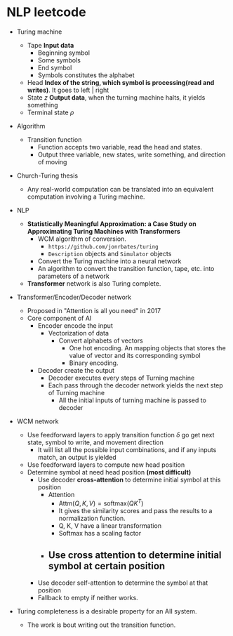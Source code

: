 # NLP leetcode

- Turing machine
  - Tape **Input data**
    - Beginning symbol
    - Some symbols
    - End symbol
    - Symbols constitutes the alphabet
  - Head **Index of the string, which symbol is processing(read and writes)**. It goes to left | right
  - State $z$ **Output data**, when the turning machine halts, it yields something
  - Terminal state $\rho$
- Algorithm
  - Transition function
    - Function accepts two variable, read the head and states.
    - Output three variable, new states, write something, and direction of moving
- Church-Turing thesis
  - Any real-world computation can be translated into an equivalent computation involving a Turing machine.

- NLP
  - **Statistically Meaningful Approximation: a Case Study on Approximating Turing Machines with Transformers**
    - WCM algorithm of conversion.
      - `https://github.com/jonrbates/turing`
      - `Description` objects and `Simulator` objects
    - Convert the Turing machine into a neural network
    - An algorithm to convert the transition function, tape, etc. into parameters of a network
  - **Transformer** network is also Turing complete.
- Transformer/Encoder/Decoder network
  - Proposed in "Attention is all you need" in 2017
  - Core component of AI
    - Encoder encode the input
      - Vectorization of data
        - Convert alphabets of vectors
          - One hot encoding. An mapping objects that stores the value of vector and its corresponding symbol
          - Binary encoding. 
    - Decoder create the output
      - Decoder executes every steps of Turning machine
      - Each pass through the decoder network yields the next step of Turning machine
        - All the initial inputs of turning machine is passed to decoder
- WCM network
  - Use feedforward layers to apply transition function $\delta$ go get next state, symbol to write, and movement direction
    - It will list all the possible input combinations, and if any inputs match, an output is yielded
  - Use feedforward layers to compute new head position
  - Determine symbol at need head position **(most difficult)**
    - Use decoder **cross-attention** to determine initial symbol at this position
      - Attention
        - $\text{Attm}(Q,K,V)=\text{softmax}(QK^T)$
        - It gives the similarity scores and pass the results to a normalization function.
        - Q, K, V have a linear transformation
        - Softmax has a scaling factor 
      - Use cross attention to determine initial symbol at certain position
        - 
    - Use decoder self-attention to determine the symbol at that position
    - Fallback to empty if neither works.

- Turing completeness is a desirable property for an AII system.
  - The work is bout writing out the transition function.